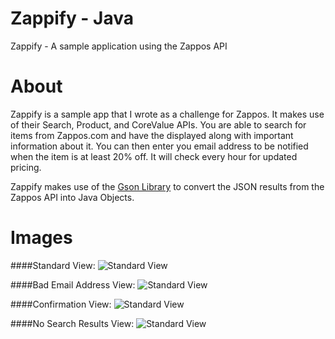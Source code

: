 Zappify - Java
============

Zappify - A sample application using the Zappos API


About
============

Zappify is a sample app that I wrote as a challenge for Zappos.  It makes use of their Search, Product, and CoreValue APIs.  You are able to search for items from Zappos.com and have the displayed along with important information about it.  You can then enter you email address to be notified when the item is at least 20% off.  It will check every hour for updated pricing.

Zappify makes use of the [Gson Library](http://code.google.com/p/google-gson/) to convert the JSON results from the Zappos API into Java Objects.


Images
============


####Standard View:
![Standard View](https://raw.github.com/ianb821/Zappify-Java/master/Zappify%20Images/ZapposItem.jpg)

####Bad Email Address View:
![Standard View](https://raw.github.com/ianb821/Zappify-Java/master/Zappify%20Images/BadEmail.jpg)

####Confirmation View:
![Standard View](https://raw.github.com/ianb821/Zappify-Java/master/Zappify%20Images/Confirmation.jpg)

####No Search Results View:
![Standard View](https://raw.github.com/ianb821/Zappify-Java/master/Zappify%20Images/NoSearchResults.jpg)

